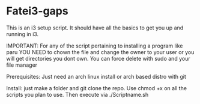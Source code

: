 # Fatei3-gaps
This is an i3 setup script. It should have all the basics to get you up and running in i3.

IMPORTANT: For any of the script pertaining to installing a program like paru
YOU NEED to chown the file and change the owner to your user or you will get 
directories you dont own. You can force delete with sudo and your file manager

Prerequisites: Just need an arch linux install or arch based distro with git

Install: just make a folder and git clone the repo. Use chmod +x on all the scripts you plan to use.
Then execute via ./Scriptname.sh
